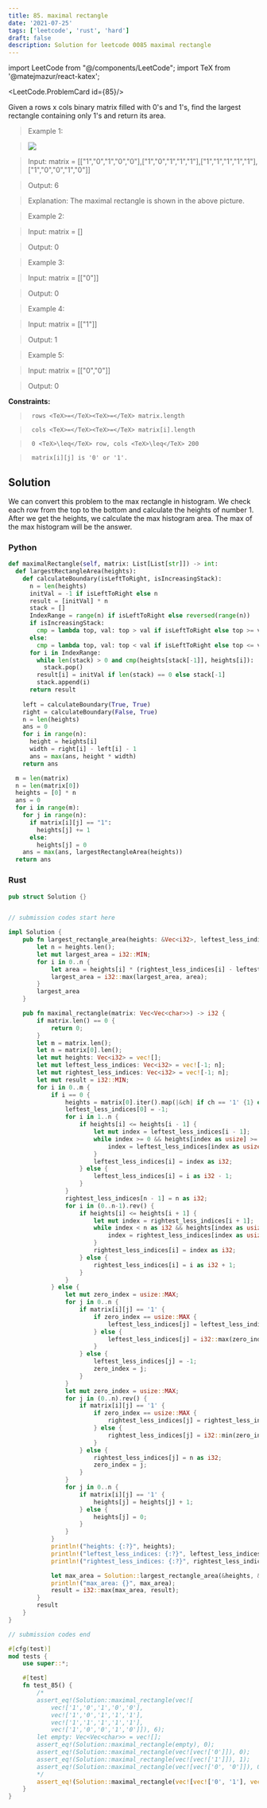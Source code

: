 ```yaml
---
title: 85. maximal rectangle
date: '2021-07-25'
tags: ['leetcode', 'rust', 'hard']
draft: false
description: Solution for leetcode 0085 maximal rectangle
---
```

import LeetCode from "@/components/LeetCode";
import TeX from '@matejmazur/react-katex';

<LeetCode.ProblemCard id={85}/>
 

  Given a rows x cols binary matrix filled with 0's and 1's, find the largest rectangle containing only 1's and return its area.

   

 >   Example 1:

 >   ![](https://assets.leetcode.com/uploads/2020/09/14/maximal.jpg)

 >   Input: matrix <TeX>=</TeX> [["1","0","1","0","0"],["1","0","1","1","1"],["1","1","1","1","1"],["1","0","0","1","0"]]

 >   Output: 6

 >   Explanation: The maximal rectangle is shown in the above picture.

  

 >   Example 2:

  

 >   Input: matrix <TeX>=</TeX> []

 >   Output: 0

  

 >   Example 3:

  

 >   Input: matrix <TeX>=</TeX> [["0"]]

 >   Output: 0

  

 >   Example 4:

  

 >   Input: matrix <TeX>=</TeX> [["1"]]

 >   Output: 1

  

 >   Example 5:

  

 >   Input: matrix <TeX>=</TeX> [["0","0"]]

 >   Output: 0

  

   

  **Constraints:**

  

 >   	rows <TeX>=</TeX><TeX>=</TeX> matrix.length

 >   	cols <TeX>=</TeX><TeX>=</TeX> matrix[i].length

 >   	0 <TeX>\leq</TeX> row, cols <TeX>\leq</TeX> 200

 >   	matrix[i][j] is '0' or '1'.


## Solution
We can convert this problem to the max rectangle in histogram. We check each row from the top to the bottom and calculate the heights of number 1. After we get the heights, we calculate the max histogram area. The max of the max histogram will be the answer.

### Python
```python
def maximalRectangle(self, matrix: List[List[str]]) -> int:
  def largestRectangleArea(heights):
    def calculateBoundary(isLeftToRight, isIncreasingStack):
      n = len(heights)
      initVal = -1 if isLeftToRight else n
      result = [initVal] * n
      stack = []
      IndexRange = range(n) if isLeftToRight else reversed(range(n))
      if isIncreasingStack:
        cmp = lambda top, val: top > val if isLeftToRight else top >= val
      else:
        cmp = lambda top, val: top < val if isLeftToRight else top <= val
      for i in IndexRange:
        while len(stack) > 0 and cmp(heights[stack[-1]], heights[i]):
          stack.pop()
        result[i] = initVal if len(stack) == 0 else stack[-1]
        stack.append(i)
      return result
    
    left = calculateBoundary(True, True)
    right = calculateBoundary(False, True)
    n = len(heights)
    ans = 0
    for i in range(n):
      height = heights[i]
      width = right[i] - left[i] - 1
      ans = max(ans, height * width)
    return ans

  m = len(matrix)
  n = len(matrix[0])
  heights = [0] * n
  ans = 0
  for i in range(m):
    for j in range(n):
      if matrix[i][j] == "1":
        heights[j] += 1
      else:
        heights[j] = 0
    ans = max(ans, largestRectangleArea(heights))
  return ans
```
### Rust
```rust
pub struct Solution {}


// submission codes start here

impl Solution {
    pub fn largest_rectangle_area(heights: &Vec<i32>, leftest_less_indices: &Vec<i32>, rightest_less_indices: &Vec<i32>) -> i32 {
        let n = heights.len();
        let mut largest_area = i32::MIN;
        for i in 0..n {
            let area = heights[i] * (rightest_less_indices[i] - leftest_less_indices[i] - 1);
            largest_area = i32::max(largest_area, area);
        }
        largest_area
    }

    pub fn maximal_rectangle(matrix: Vec<Vec<char>>) -> i32 {
        if matrix.len() == 0 {
            return 0;
        }
        let m = matrix.len();
        let n = matrix[0].len();
        let mut heights: Vec<i32> = vec![];
        let mut leftest_less_indices: Vec<i32> = vec![-1; n];
        let mut rightest_less_indices: Vec<i32> = vec![-1; n];
        let mut result = i32::MIN;
        for i in 0..m {
            if i == 0 {
                heights = matrix[0].iter().map(|&ch| if ch == '1' {1} else {0}).collect::<Vec<i32>>();
                leftest_less_indices[0] = -1;
                for i in 1..n {
                    if heights[i] <= heights[i - 1] {
                        let mut index = leftest_less_indices[i - 1];
                        while index >= 0 && heights[index as usize] >= heights[i] {
                            index = leftest_less_indices[index as usize];
                        }
                        leftest_less_indices[i] = index as i32;
                    } else {
                        leftest_less_indices[i] = i as i32 - 1;
                    }
                }
                rightest_less_indices[n - 1] = n as i32;
                for i in (0..n-1).rev() {
                    if heights[i] <= heights[i + 1] {
                        let mut index = rightest_less_indices[i + 1];
                        while index < n as i32 && heights[index as usize] >= heights[i] {
                            index = rightest_less_indices[index as usize];
                        }
                        rightest_less_indices[i] = index as i32;
                    } else {
                        rightest_less_indices[i] = i as i32 + 1;
                    }
                }                
            } else {
                let mut zero_index = usize::MAX;
                for j in 0..n {
                    if matrix[i][j] == '1' {
                        if zero_index == usize::MAX {
                            leftest_less_indices[j] = leftest_less_indices[j];
                        } else {
                            leftest_less_indices[j] = i32::max(zero_index as i32, leftest_less_indices[j]);
                        }
                    } else {
                        leftest_less_indices[j] = -1;
                        zero_index = j;
                    }
                }
                let mut zero_index = usize::MAX;
                for j in (0..n).rev() {
                    if matrix[i][j] == '1' {
                        if zero_index == usize::MAX {
                            rightest_less_indices[j] = rightest_less_indices[j];
                        } else {
                            rightest_less_indices[j] = i32::min(zero_index as i32, rightest_less_indices[j]);
                        }
                    } else {
                        rightest_less_indices[j] = n as i32;
                        zero_index = j;
                    }
                }
                for j in 0..n {
                    if matrix[i][j] == '1' {
                        heights[j] = heights[j] + 1;
                    } else {
                        heights[j] = 0;
                    }
                }
            }
            println!("heights: {:?}", heights);
            println!("leftest_less_indices: {:?}", leftest_less_indices);
            println!("rightest_less_indices: {:?}", rightest_less_indices);

            let max_area = Solution::largest_rectangle_area(&heights, &leftest_less_indices, &rightest_less_indices);
            println!("max_area: {}", max_area);
            result = i32::max(max_area, result);
        }
        result
    }
}

// submission codes end

#[cfg(test)]
mod tests {
    use super::*;

    #[test]
    fn test_85() {
        /*
        assert_eq!(Solution::maximal_rectangle(vec![
            vec!['1','0','1','0','0'],
            vec!['1','0','1','1','1'],
            vec!['1','1','1','1','1'],
            vec!['1','0','0','1','0']]), 6);
        let empty: Vec<Vec<char>> = vec![];
        assert_eq!(Solution::maximal_rectangle(empty), 0);
        assert_eq!(Solution::maximal_rectangle(vec![vec!['0']]), 0);
        assert_eq!(Solution::maximal_rectangle(vec![vec!['1']]), 1);
        assert_eq!(Solution::maximal_rectangle(vec![vec!['0', '0']]), 0);
        */
        assert_eq!(Solution::maximal_rectangle(vec![vec!['0', '1'], vec!['1', '0']]), 1);
    }
}

```
